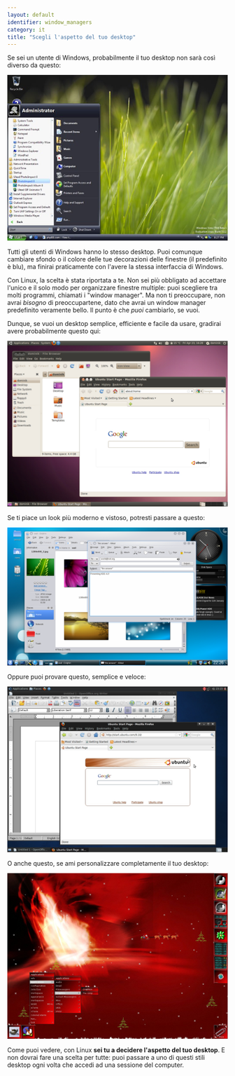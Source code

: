 ```yaml
---
layout: default
identifier: window_managers
category: it
title: "Scegli l'aspetto del tuo desktop"
---
```


Se sei un utente di Windows, probabilmente il tuo desktop non sarà 
così diverso da questo:

<img src="/img/window_managers_windows_vista.jpg" />

Tutti gli utenti di Windows hanno lo stesso desktop. Puoi comunque 
cambiare sfondo o il colore delle tue decorazioni delle finestre (il 
predefinito è blu), ma finirai praticamente con l'avere la stessa 
interfaccia di Windows.

Con Linux, la scelta è stata riportata a te. Non sei più obbligato ad 
accettare l'unico e il solo modo per organizzare finestre multiple: puoi 
scegliere tra molti programmi, chiamati i "window manager". Ma non ti 
preoccupare, non avrai <i>bisogno</i> di preoccupartene, dato che avrai 
un window manager predefinito veramente bello. Il punto è che <i>puoi</i> 
cambiarlo, se vuoi.

Dunque, se vuoi un desktop semplice, efficiente e facile da usare, 
gradirai avere probabilmente questo qui:

<img src="/img/window_managers_ubuntu.jpg"/>

Se ti piace un look più moderno e vistoso, potresti passare a questo:

<img src="/img/kde.png" />

Oppure puoi provare questo, semplice e veloce:

<img src="/img/window_managers_xfce.jpg" />

O anche questo, se ami personalizzare completamente il tuo desktop:

<img src="/img/window_managers_wm.jpg" />

Come puoi vedere, con Linux <b>sei tu a decidere l'aspetto del tuo 
desktop</b>. E non dovrai fare una scelta per tutte: puoi passare a uno di 
questi stili desktop ogni volta che accedi ad una sessione del computer.




